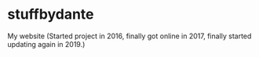 # stuffbydante
My website (Started project in 2016, finally got online in 2017, finally started updating again in 2019.)

